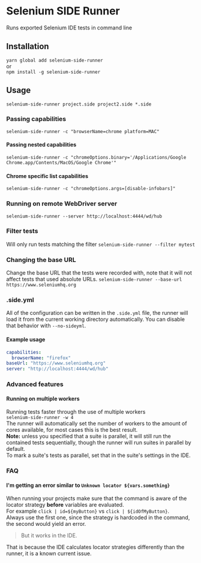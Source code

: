 # Selenium SIDE Runner
Runs exported Selenium IDE tests in command line

## Installation
```yarn global add selenium-side-runner```  
or  
```npm install -g selenium-side-runner```  

## Usage
```selenium-side-runner project.side project2.side *.side```

### Passing capabilities
```selenium-side-runner -c "browserName=chrome platform=MAC"```

#### Passing nested capabilities
```selenium-side-runner -c "chromeOptions.binary='/Applications/Google Chrome.app/Contents/MacOS/Google Chrome'"```

#### Chrome specific list capabilities
```selenium-side-runner -c "chromeOptions.args=[disable-infobars]"```

### Running on remote WebDriver server
```selenium-side-runner --server http://localhost:4444/wd/hub```

### Filter tests
Will only run tests matching the filter
```selenium-side-runner --filter mytest```

### Changing the base URL
Change the base URL that the tests were recorded with, note that it will not affect tests that used absolute URLs.
```selenium-side-runner --base-url https://www.seleniumhq.org```

### .side.yml
All of the configuration can be written in the `.side.yml` file, the runner will load it from the current working directory automatically.
You can disable that behavior with `--no-sideyml`.  

#### Example usage
```yaml
capabilities:
  browserName: "firefox"
baseUrl: "https://www.seleniumhq.org"
server: "http://localhost:4444/wd/hub"
```

### Advanced features

#### Running on multiple workers
Running tests faster through the use of multiple workers  
```selenium-side-runner -w 4```  
The runner will automatically set the number of workers to the amount of cores available, for most cases this is the best result.  
**Note:** unless you specified that a suite is parallel, it will still run the contained tests sequentially, though the runner will run suites in parallel by default.  
To mark a suite's tests as parallel, set that in the suite's settings in the IDE.

### FAQ

#### I'm getting an error similar to `Unknown locator ${vars.something}`
When running your projects make sure that the command is aware of the locator strategy **before** variables are evaluated.  
For example `click | id=${myButton}` vs `click | ${idOfMyButton}`.  
Always use the first one, since the strategy is hardcoded in the command, the second would yield an error.  

>But it works in the IDE.  

That is because the IDE calculates locator strategies differently than the runner, it is a known current issue.
